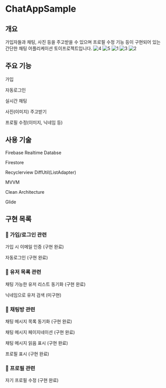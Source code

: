 # ChatAppSample

## 개요
가입자들과 채팅, 사진 등을 주고받을 수 있으며 프로필 수정 기능 등이 구현되어 있는 간단한 채팅 어플리케이션 토이프로젝트입니다.
![4](https://user-images.githubusercontent.com/60639734/230767050-d607d4ee-d1c2-4716-9675-fc96ee26fb16.png)
![5](https://user-images.githubusercontent.com/60639734/230767055-2427bd7a-d03b-48cc-ab2f-d76df571b96b.png)
![1](https://user-images.githubusercontent.com/60639734/230767061-4b3ef224-30fd-42d6-a58a-56a043fb9782.png)
![3](https://user-images.githubusercontent.com/60639734/230767063-77f4007a-9a2c-4071-9369-266abaf9faa3.png)
![2](https://user-images.githubusercontent.com/60639734/230767066-258c4fb7-d843-463c-a263-b3ad6b08d109.png)


## 주요 기능
가입

자동로그인

실시간 채팅

사진(이미지) 주고받기

프로필 수정(이미지, 닉네임 등)

## 사용 기술
Firebase Realtime Databse

Firestore

Recyclerview DiffUtil(ListAdapter)

MVVM

Clean Architecture

Glide

## 구현 목록
### :black_square_button: 가입/로그인 관련
가입 시 이메일 인증 (구현 완료)

자동로그인 (구현 완료)

### :black_square_button:  유저 목록 관련
채팅 가능한 유저 리스트 동기화 (구현 완료)

닉네임으로 유저 검색 (미구현)

### :black_square_button:  채팅방 관련
채팅 메시지 목록 동기화 (구현 완료)

채팅 메시지 페이지네이션 (구현 완료)

채팅 메시지 읽음 표시 (구현 완료)

프로필 표시 (구현 완료)

### :black_square_button:  프로필 관련
자기 프로필 수정 (구현 완료)
